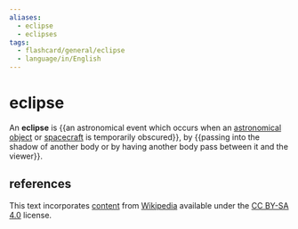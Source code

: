```yaml
---
aliases:
  - eclipse
  - eclipses
tags:
  - flashcard/general/eclipse
  - language/in/English
---
```


# eclipse

An __eclipse__ is {{an astronomical event which occurs when an [astronomical object](astronomical%20object.md) or [spacecraft](spacecraft.md) is temporarily obscured}}, by {{passing into the shadow of another body or by having another body pass between it and the viewer}}.

## references

This text incorporates [content](https://en.wikipedia.org/wiki/eclipse) from [Wikipedia](Wikipedia.md) available under the [CC BY-SA 4.0](https://creativecommons.org/licenses/by-sa/4.0/) license.
